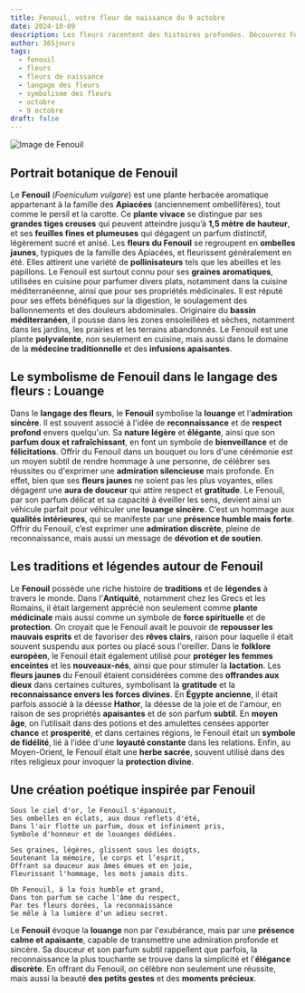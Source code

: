 ```yaml
---
title: Fenouil, votre fleur de naissance du 9 octobre
date: 2024-10-09
description: Les fleurs racontent des histoires profondes. Découvrez Fenouil, votre fleur de naissance du 9 octobre, ses symboles et récits fascinants. Plongez dans sa signification et son langage unique dans l'art floral.
author: 365jours
tags:
  - fenouil
  - fleurs
  - fleurs de naissance
  - langage des fleurs
  - symbolisme des fleurs
  - octobre
  - 9 octobre
draft: false
---
```


![Image de Fenouil](https://cdn.pixabay.com/photo/2018/07/26/18/15/fennel-3564229_1280.jpg#center)


## Portrait botanique de Fenouil

Le **Fenouil** (_Foeniculum vulgare_) est une plante herbacée aromatique appartenant à la famille des **Apiacées** (anciennement ombellifères), tout comme le persil et la carotte. Ce **plante vivace** se distingue par ses **grandes tiges creuses** qui peuvent atteindre jusqu’à **1,5 mètre de hauteur**, et ses **feuilles fines et plumeuses** qui dégagent un parfum distinctif, légèrement sucré et anisé. Les **fleurs du Fenouil** se regroupent en **ombelles jaunes**, typiques de la famille des Apiacées, et fleurissent généralement en été. Elles attirent une variété de **pollinisateurs** tels que les abeilles et les papillons. Le Fenouil est surtout connu pour ses **graines aromatiques**, utilisées en cuisine pour parfumer divers plats, notamment dans la cuisine méditerranéenne, ainsi que pour ses propriétés médicinales. Il est réputé pour ses effets bénéfiques sur la digestion, le soulagement des ballonnements et des douleurs abdominales. Originaire du **bassin méditerranéen**, il pousse dans les zones ensoleillées et sèches, notamment dans les jardins, les prairies et les terrains abandonnés. Le Fenouil est une plante **polyvalente**, non seulement en cuisine, mais aussi dans le domaine de la **médecine traditionnelle** et des **infusions apaisantes**.

## Le symbolisme de Fenouil dans le langage des fleurs : Louange

Dans le **langage des fleurs**, le **Fenouil** symbolise la **louange** et l’**admiration sincère**. Il est souvent associé à l'idée de **reconnaissance** et de **respect profond** envers quelqu'un. Sa **nature légère** et **élégante**, ainsi que son **parfum doux et rafraîchissant**, en font un symbole de **bienveillance** et de **félicitations**. Offrir du Fenouil dans un bouquet ou lors d'une cérémonie est un moyen subtil de rendre hommage à une personne, de célébrer ses réussites ou d'exprimer une **admiration silencieuse** mais profonde. En effet, bien que ses **fleurs jaunes** ne soient pas les plus voyantes, elles dégagent une **aura de douceur** qui attire respect et **gratitude**. Le Fenouil, par son parfum délicat et sa capacité à éveiller les sens, devient ainsi un véhicule parfait pour véhiculer une **louange sincère**. C’est un hommage aux **qualités intérieures**, qui se manifeste par une **présence humble mais forte**. Offrir du Fenouil, c’est exprimer une **admiration discrète**, pleine de reconnaissance, mais aussi un message de **dévotion et de soutien**.

## Les traditions et légendes autour de Fenouil

Le **Fenouil** possède une riche histoire de **traditions** et de **légendes** à travers le monde. Dans l'**Antiquité**, notamment chez les Grecs et les Romains, il était largement apprécié non seulement comme **plante médicinale** mais aussi comme un symbole de **force spirituelle** et de **protection**. On croyait que le Fenouil avait le pouvoir de **repousser les mauvais esprits** et de favoriser des **rêves clairs**, raison pour laquelle il était souvent suspendu aux portes ou placé sous l'oreiller. Dans le **folklore européen**, le Fenouil était également utilisé pour **protéger les femmes enceintes** et les **nouveaux-nés**, ainsi que pour stimuler la **lactation**. Les **fleurs jaunes** du Fenouil étaient considérées comme des **offrandes aux dieux** dans certaines cultures, symbolisant la **gratitude** et la **reconnaissance envers les forces divines**. En **Égypte ancienne**, il était parfois associé à la déesse **Hathor**, la déesse de la joie et de l'amour, en raison de ses propriétés **apaisantes** et de son parfum **subtil**. En **moyen âge**, on l’utilisait dans des potions et des amulettes censées apporter **chance** et **prosperité**, et dans certaines régions, le Fenouil était un **symbole de fidélité**, lié à l’idée d'une **loyauté constante** dans les relations. Enfin, au Moyen-Orient, le Fenouil était une **herbe sacrée**, souvent utilisé dans des rites religieux pour invoquer la **protection divine**.

## Une création poétique inspirée par Fenouil

```
Sous le ciel d'or, le Fenouil s'épanouit,
Ses ombelles en éclats, aux doux reflets d'été,
Dans l'air flotte un parfum, doux et infiniment pris,
Symbole d'honneur et de louanges dédiées.

Ses graines, légères, glissent sous les doigts,
Soutenant la mémoire, le corps et l’esprit,
Offrant sa douceur aux âmes émues et en joie,
Fleurissant l'hommage, les mots jamais dits.

Oh Fenouil, à la fois humble et grand,
Dans ton parfum se cache l'âme du respect,
Par tes fleurs dorées, la reconnaissance
Se mêle à la lumière d’un adieu secret.
```

Le **Fenouil** évoque la **louange** non par l'exubérance, mais par une **présence calme et apaisante**, capable de transmettre une admiration profonde et sincère. Sa douceur et son parfum subtil rappellent que parfois, la reconnaissance la plus touchante se trouve dans la simplicité et l'**élégance discrète**. En offrant du Fenouil, on célèbre non seulement une réussite, mais aussi la beauté **des petits gestes** et des **moments précieux**.


